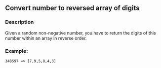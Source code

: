 ## Convert number to reversed array of digits

### Description

Given a random non-negative number, you have to return the digits of this number within an array in reverse order.

### Example:
```
348597 => [7,9,5,8,4,3]
```